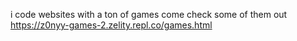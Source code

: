 i code websites with a ton of games come check some of them out https://z0nyy-games-2.zelity.repl.co/games.html
